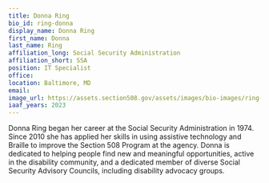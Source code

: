 ```yaml
---
title: Donna Ring
bio_id: ring-donna
display_name: Donna Ring
first_name: Donna
last_name: Ring
affiliation_long: Social Security Administration
affiliation_short: SSA
position: IT Specialist
office: 
location: Baltimore, MD
email: 
image_url: https://assets.section508.gov/assets/images/bio-images/ring-donna.jpg
iaaf_years: 2023
---
```

Donna Ring began her career at the Social Security Administration in 1974. Since 2010 she has applied her skills in using assistive technology and Braille to improve the Section 508 Program at the agency. Donna is dedicated to helping people find new and meaningful opportunities, active in the disability community, and a dedicated member of diverse Social Security Advisory Councils, including disability advocacy groups.